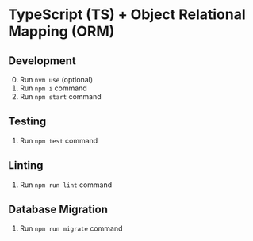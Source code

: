 # TypeScript (TS) + Object Relational Mapping (ORM)

## Development

0. Run `nvm use` (optional) 
1. Run `npm i` command
3. Run `npm start` command

## Testing

1. Run `npm test` command

## Linting

1. Run `npm run lint` command

## Database Migration

1. Run `npm run migrate` command